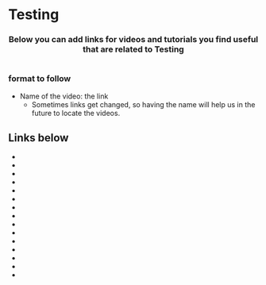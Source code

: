 # Testing 

<p align="center">
  <h3 align="center">Below you can add links for videos and tutorials you find useful that are related to Testing</h3></p>

#
### format to follow
* Name of the video: the link
  * Sometimes links get changed, so having the name will help us in the future to locate the videos. 

## Links below

* 
* 
* 
* 
* 
* 
* 
* 
* 
* 
* 
* 
* 
* 
* 

